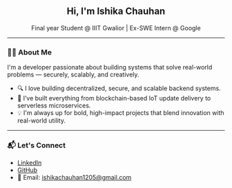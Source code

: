 

<h2 align="center">Hi, I'm Ishika Chauhan</h2>
<p align="center">Final year Student @ IIIT Gwalior | Ex-SWE Intern @ Google</p>

---

### 👩‍💻 About Me

I'm a developer passionate about building systems that solve real-world problems — securely, scalably, and creatively.

- 🔍 I love building decentralized, secure, and scalable backend systems.
- 🚀 I’ve built everything from blockchain-based IoT update delivery to serverless microservices.
- 💡 I'm always up for bold, high-impact projects that blend innovation with real-world utility.

---

### 📬 Let's Connect

- [LinkedIn](https://www.linkedin.com/in/ishika-chauhan/)
- [GitHub](https://github.com/ishika-1205)
- 📩 Email: ishikachauhan1205@gmail.com
